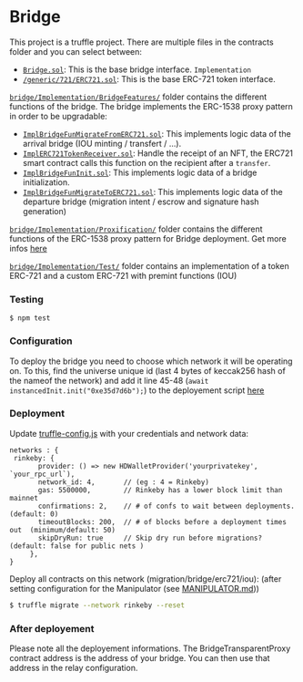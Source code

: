 
# Bridge

This project is a truffle project. There are multiple files in the contracts folder and you can select between:

- [`Bridge.sol`](Codebase/Bridge_Contracts/contracts/bridge/Bridge.sol): This is the base bridge interface.
`Implementation`
- [`/generic/721/ERC721.sol`](Codebase/Bridge_Contracts/contracts/generic/721/ERC721.sol): This is the base ERC-721 token interface.

[`bridge/Implementation/BridgeFeatures/`](Codebase/Bridge_Contracts/contracts/bridge/Implementation/BridgeFeatures/) folder contains the different functions of the bridge.
The bridge implements the ERC-1538 proxy pattern in order to be upgradable:
- [`ImplBridgeFunMigrateFromERC721.sol`](Codebase/Bridge_Contracts/contracts/bridge/Implementation/BridgeFeatures/ImplBridgeFunMigrateFromERC721.sol): This implements logic data of the arrival bridge (IOU minting / transfert / ...).
- [`ImplERC721TokenReceiver.sol`](Codebase/Bridge_Contracts/contracts/bridge/Implementation/BridgeFeatures/ImplERC721TokenReceiver.sol): Handle the receipt of an NFT, the ERC721 smart contract calls this function on the recipient after a `transfer`.
- [`ImplBridgeFunInit.sol`](Codebase/Bridge_Contracts/contracts/bridge/Implementation/BridgeFeatures/ImplBridgeFunInit.sol): This implements logic data of a bridge initialization.
- [`ImplBridgeFunMigrateToERC721.sol`](Codebase/Bridge_Contracts/contracts/bridge/Implementation/BridgeFeatures/ImplBridgeFunMigrateToERC721.sol): This implements logic data of the departure bridge (migration intent / escrow and signature hash generation)

[`bridge/Implementation/Proxification/`](Codebase/Bridge_Contracts/contracts/bridge/Implementation/Proxyfication/) folder contains the different functions of the ERC-1538 proxy pattern for Bridge deployment. Get more infos [here](https://eips.ethereum.org/EIPS/eip-1538)

[`bridge/Implementation/Test/`](Codebase/Bridge_Contracts/contracts/bridge/Implementation/Test) folder contains an implementation of a token ERC-721 and a custom ERC-721 with premint functions (IOU)

### Testing

```
$ npm test
```

### Configuration

To deploy the bridge you need to choose which network it will be operating on. To this, find the universe unique id (last 4 bytes of keccak256 hash of the nameof the network) and add it line 45-48 (`await instancedInit.init("0xe35d7d6b");`) to the deployement script [here](/Codebase/Bridge_Contracts/migrations/2_deploy_bridge.js)

### Deployment

Update [truffle-config.js](Codebase/Bridge_Contracts/truffle-config.js) with your credentials and network data:
```
networks : {
 rinkeby: {
       provider: () => new HDWalletProvider('yourprivatekey', `your_rpc_url`),
       network_id: 4,       // (eg : 4 = Rinkeby)
       gas: 5500000,        // Rinkeby has a lower block limit than mainnet
       confirmations: 2,    // # of confs to wait between deployments. (default: 0)
       timeoutBlocks: 200,  // # of blocks before a deployment times out  (minimum/default: 50)
       skipDryRun: true     // Skip dry run before migrations? (default: false for public nets )
     },
}
```
Deploy all contracts on this network (migration/bridge/erc721/iou):
(after setting configuration for the Manipulator (see [MANIPULATOR.md](MANIPULATOR.md)))


```bash
$ truffle migrate --network rinkeby --reset
```

### After deployement

Please note all the deployement informations. The BridgeTransparentProxy contract address is the address of your bridge. You can then use that address in the relay configuration.
